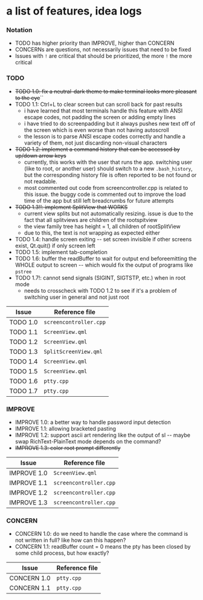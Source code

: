 # a list of features, idea logs
### Notation 
- TODO has higher priority than IMPROVE, higher than CONCERN
- CONCERNs are questions, not necessarily issues that need to be fixed
- Issues with `!` are critical that should be prioritized, the more `!` the more critical

### TODO
- ~~TODO 1.0: fix a neutral-dark theme to make terminal looks more pleasant to the eye~~``
- TODO 1.1: Ctrl+L to clear screen but can scroll back for past results 
    - i have learned that most terminals handle this feature with ANSI escape codes, not padding the screen or adding empty lines
    - i have tried to do screenpadding but it always pushes new text off of the screen which is even worse than not having autoscroll 
    - the lesson is to parse ANSI escape codes correctly and handle a variety of them, not just discarding non-visual characters 
- ~~TODO 1.2: implement a command history that can be accessed by up/down arrow keys~~ 
    - currently, this works with the user that runs the app. switching user (like to root, or another user) should switch to a new `.bash_history`, but the corresponding history file is often reported to be not found or not readable. 
    - most commented out code from screencontroller.cpp is related to this issue. the buggy code is commented out to improve the load time of the app but still left breadcrumbs for future attempts 
- ~~TODO 1.3!!: implement SplitView that WORKS~~
    - current view splits but not automatically resizing. issue is due to the fact that all splitviews are children of the rootspitview
    - the view family tree has height = 1, all children of rootSplitView 
    - due to this, the text is not wrapping as expected either 
- TODO 1.4: handle screen exiting -- set screen invisible if other screens exist, Qt.quit() if only screen left 
- TODO 1.5: implement tab-completion 
- TODO 1.6: buffer the readBuffer to wait for output end beforeemitting the WHOLE output to screen -- which would fix the output of programs like `pstree` 
- TODO 1.7!: cannot send signals (SIGINT, SIGTSTP, etc.) when in root mode 
    - needs to crosscheck with TODO 1.2 to see if it's a problem of switching user in general and not just root 

| Issue | Reference file | 
| --- | --- | 
| TODO 1.0 | `screencontroller.cpp` |
| TODO 1.1 | `ScreenView.qml` |
| TODO 1.2 | `ScreenView.qml` |
| TODO 1.3 | `SplitScreenView.qml` |
| TODO 1.4 | `ScreenView.qml` |
| TODO 1.5 | `ScreenView.qml` |
| TODO 1.6 | `ptty.cpp` |
| TODO 1.7 | `ptty.cpp` |

### IMPROVE
- IMPROVE 1.0: a better way to handle password input detection
- IMPROVE 1.1: allowing bracketed pasting 
- IMPROVE 1.2: support ascii art rendering like the output of sl -- maybe swap RichText-PlainText mode depends on the command? 
- ~~IMPROVE 1.3: color root prompt differently~~

| Issue | Reference file |
| --- | --- |
| IMPROVE 1.0 | `ScreenView.qml` |
| IMPROVE 1.1 | `screencontroller.cpp` |
| IMPROVE 1.2 | `screencontroller.cpp` |
| IMPROVE 1.3 | `screencontroller.cpp` |

### CONCERN
- CONCERN 1.0: do we need to handle the case where the command is not written in full? like how can this happen? 
- CONCERN 1.1: readBuffer count = 0 means the pty has been closed by some child process, but how exactly? 

| Issue | Reference file |
| --- | --- |
| CONCERN 1.0 | `ptty.cpp` |
| CONCERN 1.1 | `ptty.cpp` |